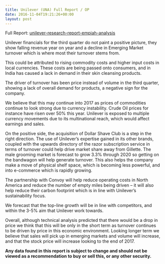 ```yaml
---
title: Unilever (UNA) Full Report / OP
date: 2016-11-04T19:21:26+00:00
layout: post
---
```

Full Report: [unilever-research-report-empiah-analysis](https://empiahanalysis.files.wordpress.com/2016/11/unilever-research-report-empiah-analysis1.pdf "unilever-research-report-empiah-analysis")

Unilever financials for the third quarter do not paint a positive picture, they show falling revenue year on year and a decline in Emerging Market turnover which is where most their turnover stems from.

This could be attributed to rising commodity costs and higher input costs in local currencies. These costs are being passed onto consumers, and in India has caused a lack in demand in their skin cleansing products.

The driver of turnover has been price instead of volume in the third quarter, showing a lack of overall demand for products, a negative sign for the company.

We believe that this may continue into 2017 as prices of commodities continue to look strong due to currency instability. Crude Oil prices for instance have risen over 50% this year. Unilever is exposed to multiple currency movements due to its multinational reach, which would affect earnings and sales.

On the positive side, the acquisition of Dollar Shave Club is a step in the right direction. The use of Unilever’s expertise gained in its other brands, coupled with the upwards directory of the razor subscription service in terms of turnover could help drive market share away from Gillette. The male grooming market is forecast to grow 3.3% through 2020 so getting on the bandwagon will help generate turnover. This also helps the company make a move of physical shelf space, which is becoming less powerful, and into e-commerce which is rapidly growing.

The partnership with Convoy will help reduce operating costs in North America and reduce the number of empty miles being driven – it will also help reduce their carbon footprint which is in line with Unilever’s sustainability focus.

We forecast that the top-line growth will be in line with competitors, and within the 3-5% aim that Unilever work towards.

Overall, although technical analysis predicted that there would be a drop in price we think that this will be only in the short term as turnover continues to be driven by price in this economic environment. Looking longer term we believe that sales will pick up in emerging markets and volume will increase, and that the stock price will increase looking to the end of 2017.

**Any data found in this report is subject to change and should not be viewed as a recommendation to buy or sell this, or any other security.**
